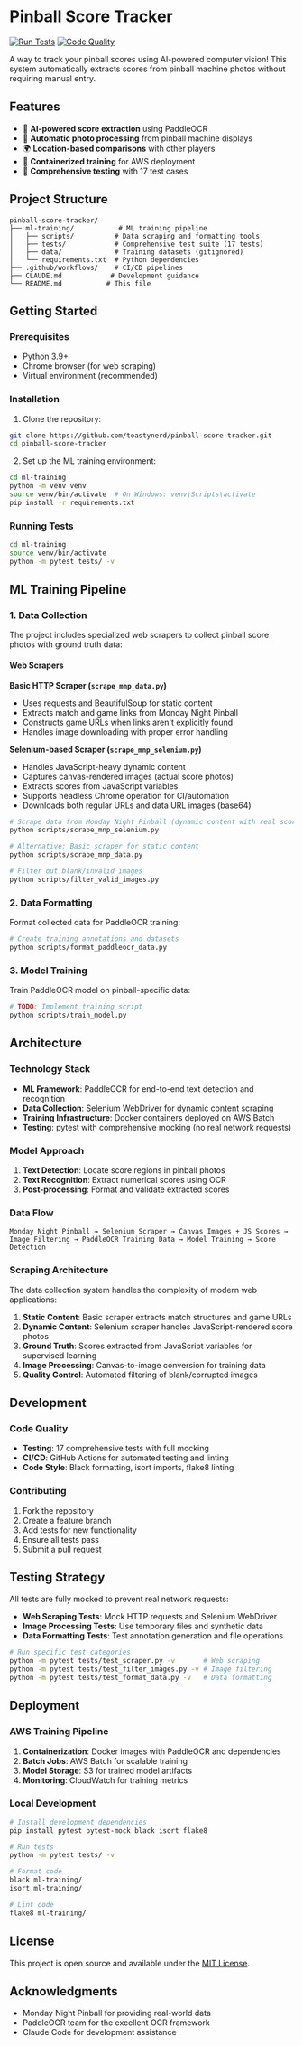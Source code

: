 # Pinball Score Tracker

[![Run Tests](https://github.com/toastynerd/pinball-score-tracker/actions/workflows/test.yml/badge.svg)](https://github.com/toastynerd/pinball-score-tracker/actions/workflows/test.yml)
[![Code Quality](https://github.com/toastynerd/pinball-score-tracker/actions/workflows/lint.yml/badge.svg)](https://github.com/toastynerd/pinball-score-tracker/actions/workflows/lint.yml)

A way to track your pinball scores using AI-powered computer vision! This system automatically extracts scores from pinball machine photos without requiring manual entry.

## Features

- 🤖 **AI-powered score extraction** using PaddleOCR
- 📸 **Automatic photo processing** from pinball machine displays
- 🌍 **Location-based comparisons** with other players
- 🔧 **Containerized training** for AWS deployment
- 🧪 **Comprehensive testing** with 17 test cases

## Project Structure

```
pinball-score-tracker/
├── ml-training/           # ML training pipeline
│   ├── scripts/          # Data scraping and formatting tools
│   ├── tests/            # Comprehensive test suite (17 tests)
│   ├── data/             # Training datasets (gitignored)
│   └── requirements.txt  # Python dependencies
├── .github/workflows/    # CI/CD pipelines
├── CLAUDE.md            # Development guidance
└── README.md           # This file
```

## Getting Started

### Prerequisites

- Python 3.9+
- Chrome browser (for web scraping)
- Virtual environment (recommended)

### Installation

1. Clone the repository:
```bash
git clone https://github.com/toastynerd/pinball-score-tracker.git
cd pinball-score-tracker
```

2. Set up the ML training environment:
```bash
cd ml-training
python -m venv venv
source venv/bin/activate  # On Windows: venv\Scripts\activate
pip install -r requirements.txt
```

### Running Tests

```bash
cd ml-training
source venv/bin/activate
python -m pytest tests/ -v
```

## ML Training Pipeline

### 1. Data Collection

The project includes specialized web scrapers to collect pinball score photos with ground truth data:

#### Web Scrapers

**Basic HTTP Scraper (`scrape_mnp_data.py`)**
- Uses requests and BeautifulSoup for static content
- Extracts match and game links from Monday Night Pinball
- Constructs game URLs when links aren't explicitly found
- Handles image downloading with proper error handling

**Selenium-based Scraper (`scrape_mnp_selenium.py`)**
- Handles JavaScript-heavy dynamic content
- Captures canvas-rendered images (actual score photos)
- Extracts scores from JavaScript variables
- Supports headless Chrome operation for CI/automation
- Downloads both regular URLs and data URL images (base64)

```bash
# Scrape data from Monday Night Pinball (dynamic content with real score images)
python scripts/scrape_mnp_selenium.py

# Alternative: Basic scraper for static content
python scripts/scrape_mnp_data.py

# Filter out blank/invalid images
python scripts/filter_valid_images.py
```

### 2. Data Formatting

Format collected data for PaddleOCR training:

```bash
# Create training annotations and datasets
python scripts/format_paddleocr_data.py
```

### 3. Model Training

Train PaddleOCR model on pinball-specific data:

```bash
# TODO: Implement training script
python scripts/train_model.py
```

## Architecture

### Technology Stack

- **ML Framework**: PaddleOCR for end-to-end text detection and recognition
- **Data Collection**: Selenium WebDriver for dynamic content scraping
- **Training Infrastructure**: Docker containers deployed on AWS Batch
- **Testing**: pytest with comprehensive mocking (no real network requests)

### Model Approach

1. **Text Detection**: Locate score regions in pinball photos
2. **Text Recognition**: Extract numerical scores using OCR
3. **Post-processing**: Format and validate extracted scores

### Data Flow

```
Monday Night Pinball → Selenium Scraper → Canvas Images + JS Scores → 
Image Filtering → PaddleOCR Training Data → Model Training → Score Detection
```

### Scraping Architecture

The data collection system handles the complexity of modern web applications:

1. **Static Content**: Basic scraper extracts match structures and game URLs
2. **Dynamic Content**: Selenium scraper handles JavaScript-rendered score photos
3. **Ground Truth**: Scores extracted from JavaScript variables for supervised learning
4. **Image Processing**: Canvas-to-image conversion for training data
5. **Quality Control**: Automated filtering of blank/corrupted images

## Development

### Code Quality

- **Testing**: 17 comprehensive tests with full mocking
- **CI/CD**: GitHub Actions for automated testing and linting
- **Code Style**: Black formatting, isort imports, flake8 linting

### Contributing

1. Fork the repository
2. Create a feature branch
3. Add tests for new functionality
4. Ensure all tests pass
5. Submit a pull request

## Testing Strategy

All tests are fully mocked to prevent real network requests:

- **Web Scraping Tests**: Mock HTTP requests and Selenium WebDriver
- **Image Processing Tests**: Use temporary files and synthetic data
- **Data Formatting Tests**: Test annotation generation and file operations

```bash
# Run specific test categories
python -m pytest tests/test_scraper.py -v       # Web scraping
python -m pytest tests/test_filter_images.py -v # Image filtering
python -m pytest tests/test_format_data.py -v   # Data formatting
```

## Deployment

### AWS Training Pipeline

1. **Containerization**: Docker images with PaddleOCR and dependencies
2. **Batch Jobs**: AWS Batch for scalable training
3. **Model Storage**: S3 for trained model artifacts
4. **Monitoring**: CloudWatch for training metrics

### Local Development

```bash
# Install development dependencies
pip install pytest pytest-mock black isort flake8

# Run tests
python -m pytest tests/ -v

# Format code
black ml-training/
isort ml-training/

# Lint code
flake8 ml-training/
```

## License

This project is open source and available under the [MIT License](LICENSE).

## Acknowledgments

- Monday Night Pinball for providing real-world data
- PaddleOCR team for the excellent OCR framework
- Claude Code for development assistance